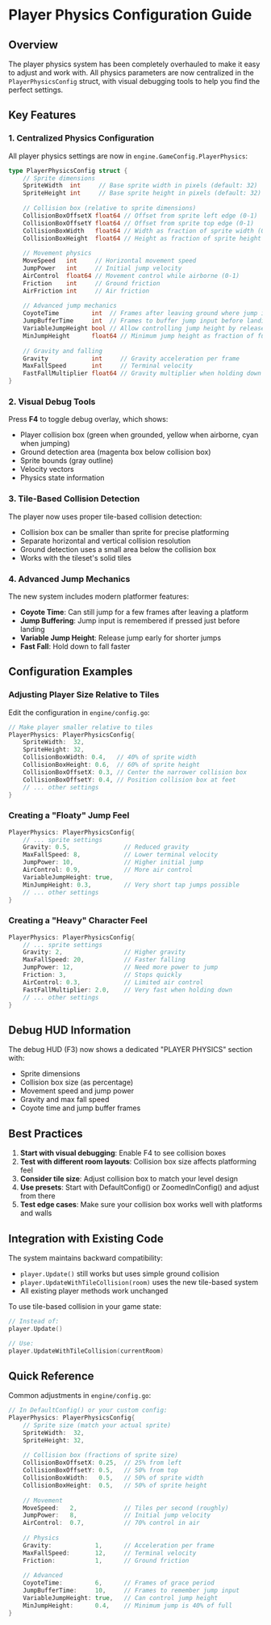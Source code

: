 # Player Physics Configuration Guide

## Overview

The player physics system has been completely overhauled to make it easy to adjust and work with. All physics parameters are now centralized in the `PlayerPhysicsConfig` struct, with visual debugging tools to help you find the perfect settings.

## Key Features

### 1. Centralized Physics Configuration

All player physics settings are now in `engine.GameConfig.PlayerPhysics`:

```go
type PlayerPhysicsConfig struct {
    // Sprite dimensions
    SpriteWidth  int     // Base sprite width in pixels (default: 32)
    SpriteHeight int     // Base sprite height in pixels (default: 32)
    
    // Collision box (relative to sprite dimensions)
    CollisionBoxOffsetX float64 // Offset from sprite left edge (0-1)
    CollisionBoxOffsetY float64 // Offset from sprite top edge (0-1)
    CollisionBoxWidth   float64 // Width as fraction of sprite width (0-1)
    CollisionBoxHeight  float64 // Height as fraction of sprite height (0-1)
    
    // Movement physics
    MoveSpeed   int     // Horizontal movement speed
    JumpPower   int     // Initial jump velocity
    AirControl  float64 // Movement control while airborne (0-1)
    Friction    int     // Ground friction
    AirFriction int     // Air friction
    
    // Advanced jump mechanics
    CoyoteTime         int  // Frames after leaving ground where jump is allowed
    JumpBufferTime     int  // Frames to buffer jump input before landing
    VariableJumpHeight bool // Allow controlling jump height by release timing
    MinJumpHeight      float64 // Minimum jump height as fraction of full jump
    
    // Gravity and falling
    Gravity            int     // Gravity acceleration per frame
    MaxFallSpeed       int     // Terminal velocity
    FastFallMultiplier float64 // Gravity multiplier when holding down
}
```

### 2. Visual Debug Tools

Press **F4** to toggle debug overlay, which shows:
- Player collision box (green when grounded, yellow when airborne, cyan when jumping)
- Ground detection area (magenta box below collision box)
- Sprite bounds (gray outline)
- Velocity vectors
- Physics state information

### 3. Tile-Based Collision Detection

The player now uses proper tile-based collision detection:
- Collision box can be smaller than sprite for precise platforming
- Separate horizontal and vertical collision resolution
- Ground detection uses a small area below the collision box
- Works with the tileset's solid tiles

### 4. Advanced Jump Mechanics

The new system includes modern platformer features:
- **Coyote Time**: Can still jump for a few frames after leaving a platform
- **Jump Buffering**: Jump input is remembered if pressed just before landing
- **Variable Jump Height**: Release jump early for shorter jumps
- **Fast Fall**: Hold down to fall faster

## Configuration Examples

### Adjusting Player Size Relative to Tiles

Edit the configuration in `engine/config.go`:

```go
// Make player smaller relative to tiles
PlayerPhysics: PlayerPhysicsConfig{
    SpriteWidth:  32,
    SpriteHeight: 32,
    CollisionBoxWidth: 0.4,   // 40% of sprite width
    CollisionBoxHeight: 0.6,  // 60% of sprite height
    CollisionBoxOffsetX: 0.3, // Center the narrower collision box
    CollisionBoxOffsetY: 0.4, // Position collision box at feet
    // ... other settings
}
```

### Creating a "Floaty" Jump Feel

```go
PlayerPhysics: PlayerPhysicsConfig{
    // ... sprite settings
    Gravity: 0.5,               // Reduced gravity
    MaxFallSpeed: 8,            // Lower terminal velocity
    JumpPower: 10,              // Higher initial jump
    AirControl: 0.9,            // More air control
    VariableJumpHeight: true,
    MinJumpHeight: 0.3,         // Very short tap jumps possible
    // ... other settings
}
```

### Creating a "Heavy" Character Feel

```go
PlayerPhysics: PlayerPhysicsConfig{
    // ... sprite settings
    Gravity: 2,                 // Higher gravity
    MaxFallSpeed: 20,           // Faster falling
    JumpPower: 12,              // Need more power to jump
    Friction: 3,                // Stops quickly
    AirControl: 0.3,            // Limited air control
    FastFallMultiplier: 2.0,    // Very fast when holding down
    // ... other settings
}
```

## Debug HUD Information

The debug HUD (F3) now shows a dedicated "PLAYER PHYSICS" section with:
- Sprite dimensions
- Collision box size (as percentage)
- Movement speed and jump power
- Gravity and max fall speed
- Coyote time and jump buffer frames

## Best Practices

1. **Start with visual debugging**: Enable F4 to see collision boxes
2. **Test with different room layouts**: Collision box size affects platforming feel
3. **Consider tile size**: Adjust collision box to match your level design
4. **Use presets**: Start with DefaultConfig() or ZoomedInConfig() and adjust from there
5. **Test edge cases**: Make sure your collision box works well with platforms and walls

## Integration with Existing Code

The system maintains backward compatibility:
- `player.Update()` still works but uses simple ground collision
- `player.UpdateWithTileCollision(room)` uses the new tile-based system
- All existing player methods work unchanged

To use tile-based collision in your game state:
```go
// Instead of:
player.Update()

// Use:
player.UpdateWithTileCollision(currentRoom)
```

## Quick Reference

Common adjustments in `engine/config.go`:

```go
// In DefaultConfig() or your custom config:
PlayerPhysics: PlayerPhysicsConfig{
    // Sprite size (match your actual sprite)
    SpriteWidth:  32,
    SpriteHeight: 32,
    
    // Collision box (fractions of sprite size)
    CollisionBoxOffsetX: 0.25,  // 25% from left
    CollisionBoxOffsetY: 0.5,   // 50% from top
    CollisionBoxWidth:   0.5,   // 50% of sprite width
    CollisionBoxHeight:  0.5,   // 50% of sprite height
    
    // Movement
    MoveSpeed:   2,             // Tiles per second (roughly)
    JumpPower:   8,             // Initial jump velocity
    AirControl:  0.7,           // 70% control in air
    
    // Physics
    Gravity:            1,      // Acceleration per frame
    MaxFallSpeed:       12,     // Terminal velocity
    Friction:           1,      // Ground friction
    
    // Advanced
    CoyoteTime:         6,      // Frames of grace period
    JumpBufferTime:     10,     // Frames to remember jump input
    VariableJumpHeight: true,   // Can control jump height
    MinJumpHeight:      0.4,    // Minimum jump is 40% of full
}
```
